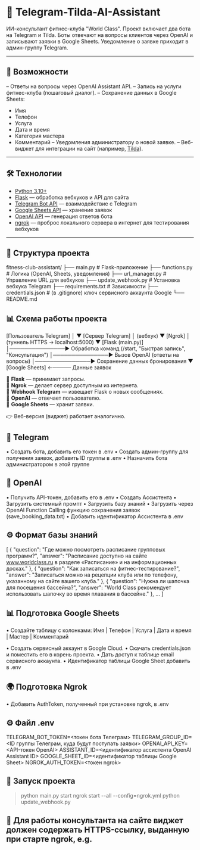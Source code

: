 # 🤖 Telegram-Tilda-AI-Assistant
ИИ-консультант фитнес-клуба "World Class".
Проект включает два бота на Telegram и Tilda.
Боты отвечают на вопросы клиентов через OpenAI и записывают заявки в Google Sheets.
Уведомление о заявке приходит в админ-группу Telegram.

---

## 🚀 Возможности

– Ответы на вопросы через OpenAI Assistant API.
– Запись на услуги фитнес-клуба (пошаговый диалог).
– Сохранение данных в Google Sheets:
  - Имя  
  - Телефон  
  - Услуга  
  - Дата и время  
  - Категория мастера  
  - Комментарий
– Уведомления администратору о новой заявке.
– Веб-виджет для интеграции на сайт (например, [Tilda](https://tilda.ru)).

---

## 🛠️ Технологии

- [Python 3.10+](https://www.python.org/)
- [Flask](https://flask.palletsprojects.com/) — обработка вебхуков и API для сайта  
- [Telegram Bot API](https://core.telegram.org/bots/api) — взаимодействие с Telegram  
- [Google Sheets API](https://developers.google.com/sheets/api) — хранение заявок  
- [OpenAI API](https://platform.openai.com/) — генерация ответов бота  
- [ngrok](https://ngrok.com/) — проброс локального сервера в интернет для тестирования вебхуков

---

## 📂 Структура проекта

fitness-club-assistant/
├── main.py                 # Flask-приложение
├── functions.py            # Логика (OpenAI, Sheets, уведомления)
├── url_manager.py          # Управление URL для вебхуков
├── update_webhook.py       # Установка вебхука Telegram
├── requirements.txt        # Зависимости
├── credentials.json        # (в .gitignore) ключ сервисного аккаунта Google
└── README.md

## 📊 Схема работы проекта

[Пользователь Telegram]
│
▼
[Сервер Telegram]
│ (вебхук)
▼
[Ngrok]
│ (туннель HTTPS → localhost:5000)
▼
[Flask (main.py)]
│───────────────► Обработка команд (/start, "Быстрая запись", "Консультация")
│───────────────► Вызов OpenAI (ответы на вопросы)
│───────────────► Сохранение данных бронирования
▼
[Google Sheets] ←───── Данные заявок

🔹 **Flask** — принимает запросы.  
🔹 **Ngrok** — делает сервер доступным из интернета.  
🔹 **Webhook Telegram** — извещает Flask о новых сообщениях.  
🔹 **OpenAI** — отвечает пользователю.  
🔹 **Google Sheets** — хранит заявки.  

👉 Веб-версия (виджет) работает аналогично.

## 📱 Telegram

• Создать бота, добавить его токен в .env
• Создать админ-группу для получения заявок, добавить ID группы в .env
• Назначить бота администратором в этой группе

## 🤖 OpenAI

• Получить API-токен, добавить его в .env
• Создать Ассистента
• Загрузить системный промпт
• Загрузить базу знаний
• Загрузить через OpenAI Function Calling функцию сохранения заявок (save_booking_data.txt)
• Добавить идентификатор Ассистента в .env

## ⚙️ Формат базы знаний

[
  {
    "question": "Где можно посмотреть расписание групповых программ?",
    "answer": "Расписание доступно на сайте www.worldclass.ru в разделе «Расписание» и на информационных досках."
  },
  {
    "question": "Как записаться на фитнес-тестирование?",
    "answer": "Записаться можно на рецепции клуба или по телефону, указанному на сайте вашего клуба."
  },
  {
    "question": "Нужна ли шапочка для посещения бассейна?",
    "answer": "World Class рекомендует использовать шапочку во время плавания в бассейне."
  },
  …
]

## 📊 Подготовка Google Sheets

• Создайте таблицу с колонками:
Имя | Телефон | Услуга | Дата и время | Мастер | Комментарий

• Создать сервисный аккаунт в Google Cloud.
• Скачать credentials.json и поместить его в корень проекта.
• Дать доступ к таблице email сервисного аккаунта.
• Идентификатор таблицы Google Sheet добавить в .env

## 🌍️ Подготовка Ngrok

• Добавить AuthToken, полученный при установке ngrok, в .env

## ⚙️ Файл .env

TELEGRAM_BOT_TOKEN=<токен бота Телеграм>
TELEGRAM_GROUP_ID=<ID группы Телеграм, куда будут поступать заявки>
OPENAI_API_KEY=<API-токен OpenAI>
ASSISTANT_ID=<идентификатор ассистента OpenAI Assistant ID>
GOOGLE_SHEET_ID=<идентификатор таблицы Google Sheet>
NGROK_AUTH_TOKEN=<токен ngrok>

## 🚀 Запуск проекта

> python main.py
> start ngrok start --all --config=ngrok.yml
> python update_webhook.py

## 📌 Для работы консультанта на сайте виджет должен содержать HTTPS-ссылку, выданную при старте ngrok, e.g.

<script>
// ---> Укажи URL Flask API <---
const API_URL = 'https://ced17de233c6.ngrok-free.app/website-chat';
…
</script>
